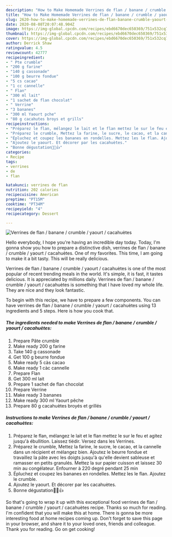 ```yaml
---
description: "How to Make Homemade Verrines de flan / banane / crumble / yaourt / cacahuètes"
title: "How to Make Homemade Verrines de flan / banane / crumble / yaourt / cacahuètes"
slug: 2620-how-to-make-homemade-verrines-de-flan-banane-crumble-yaourt-cacahuetes
date: 2020-08-08T20:07:48.904Z
image: https://img-global.cpcdn.com/recipes/ebd6670dec650369/751x532cq70/verrines-de-flan-banane-crumble-yaourt-cacahuetes-photo-principale-de-la-recette.jpg
thumbnail: https://img-global.cpcdn.com/recipes/ebd6670dec650369/751x532cq70/verrines-de-flan-banane-crumble-yaourt-cacahuetes-photo-principale-de-la-recette.jpg
cover: https://img-global.cpcdn.com/recipes/ebd6670dec650369/751x532cq70/verrines-de-flan-banane-crumble-yaourt-cacahuetes-photo-principale-de-la-recette.jpg
author: Derrick Shaw
ratingvalue: 4.5
reviewcount: 42777
recipeingredient:
- " Pte crumble"
- "200 g farine"
- "140 g cassonade"
- "100 g beurre fondue"
- "5 cs cacao"
- "1 cc cannelle"
- " Flan"
- "300 ml lait"
- "1 sachet de flan chocolat"
- " Verrine"
- "3 bananes"
- "300 ml Yaourt pche"
- "80 g cacahutes broys et grills"
recipeinstructions:
- "Préparez le flan, mélangez le lait et le flan mettez le sur le feu et agitez jusqu&#39;à ébullition. Laissez tiédir. Versez dans les Verrines."
- "Préparez le crumble, Mettez la farine, le sucre, le cacao, et la cannelle dans un récipient et mélangez bien. Ajoutez le beurre fondue et travaillez la pâte avec les doigts jusqu&#39;à qu&#39;elle devient sableuse et ramasser en petits granulés. Mettez la sur papier cuisson et laissez 30 min au congélateur. Enfourner à 220 degré pendant 25 min"
- "Épluchez et coupez les bananes en rondelles. Mettez les le flan. Ajoutez le crumble."
- "Ajoutez le yaourt. Et décorer par les cacahuètes."
- "Bonne dégustation💖😋👍"
categories:
- Recipe
tags:
- verrines
- de
- flan

katakunci: verrines de flan 
nutrition: 202 calories
recipecuisine: American
preptime: "PT15M"
cooktime: "PT34M"
recipeyield: "4"
recipecategory: Dessert

---
```



![Verrines de flan / banane / crumble / yaourt / cacahuètes](https://img-global.cpcdn.com/recipes/ebd6670dec650369/751x532cq70/verrines-de-flan-banane-crumble-yaourt-cacahuetes-photo-principale-de-la-recette.jpg)

Hello everybody, I hope you're having an incredible day today. Today, I'm gonna show you how to prepare a distinctive dish, verrines de flan / banane / crumble / yaourt / cacahuètes. One of my favorites. This time, I am going to make it a bit tasty. This will be really delicious.



Verrines de flan / banane / crumble / yaourt / cacahuètes is one of the most popular of recent trending meals in the world. It's simple, it is fast, it tastes delicious. It is appreciated by millions daily. Verrines de flan / banane / crumble / yaourt / cacahuètes is something that I have loved my whole life. They are nice and they look fantastic.


To begin with this recipe, we have to prepare a few components. You can have verrines de flan / banane / crumble / yaourt / cacahuètes using 13 ingredients and 5 steps. Here is how you cook that.

<!--inarticleads1-->

##### The ingredients needed to make Verrines de flan / banane / crumble / yaourt / cacahuètes:

1. Prepare  Pâte crumble
1. Make ready 200 g farine
1. Take 140 g cassonade
1. Get 100 g beurre fondue
1. Make ready 5 càs cacao
1. Make ready 1 càc cannelle
1. Prepare  Flan
1. Get 300 ml lait
1. Prepare 1 sachet de flan chocolat
1. Prepare  Verrine
1. Make ready 3 bananes
1. Make ready 300 ml Yaourt pêche
1. Prepare 80 g cacahuètes broyés et grillés




<!--inarticleads2-->

##### Instructions to make Verrines de flan / banane / crumble / yaourt / cacahuètes:

1. Préparez le flan, mélangez le lait et le flan mettez le sur le feu et agitez jusqu&#39;à ébullition. Laissez tiédir. Versez dans les Verrines.
1. Préparez le crumble, Mettez la farine, le sucre, le cacao, et la cannelle dans un récipient et mélangez bien. Ajoutez le beurre fondue et travaillez la pâte avec les doigts jusqu&#39;à qu&#39;elle devient sableuse et ramasser en petits granulés. Mettez la sur papier cuisson et laissez 30 min au congélateur. Enfourner à 220 degré pendant 25 min
1. Épluchez et coupez les bananes en rondelles. Mettez les le flan. Ajoutez le crumble.
1. Ajoutez le yaourt. Et décorer par les cacahuètes.
1. Bonne dégustation💖😋👍




So that's going to wrap it up with this exceptional food verrines de flan / banane / crumble / yaourt / cacahuètes recipe. Thanks so much for reading. I'm confident that you will make this at home. There is gonna be more interesting food at home recipes coming up. Don't forget to save this page in your browser, and share it to your loved ones, friends and colleague. Thank you for reading. Go on get cooking!
